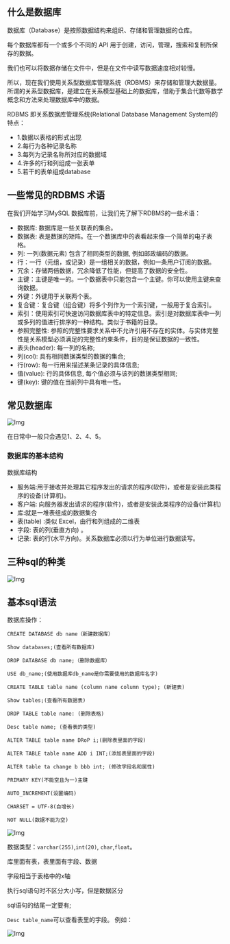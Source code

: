 ## 什么是数据库

数据库（Database）是按照数据结构来组织、存储和管理数据的仓库。

每个数据库都有一个或多个不同的 API 用于创建，访问，管理，搜索和复制所保存的数据。

我们也可以将数据存储在文件中，但是在文件中读写数据速度相对较慢。

所以，现在我们使用关系型数据库管理系统（RDBMS）来存储和管理大数据量。所谓的关系型数据库，是建立在关系模型基础上的数据库，借助于集合代数等数学概念和方法来处理数据库中的数据。

RDBMS 即关系数据库管理系统(Relational Database Management System)的特点：

* 1.数据以表格的形式出现
* 2.每行为各种记录名称
* 3.每列为记录名称所对应的数据域
* 4.许多的行和列组成一张表单
* 5.若干的表单组成database

## 一些常见的RDBMS 术语

在我们开始学习MySQL 数据库前，让我们先了解下RDBMS的一些术语：

* 数据库: 数据库是一些关联表的集合。
* 数据表: 表是数据的矩阵。在一个数据库中的表看起来像一个简单的电子表格。
* 列: 一列(数据元素) 包含了相同类型的数据, 例如邮政编码的数据。
* 行：一行（元组，或记录）是一组相关的数据，例如一条用户订阅的数据。
* 冗余：存储两倍数据，冗余降低了性能，但提高了数据的安全性。
* 主键：主键是唯一的。一个数据表中只能包含一个主键。你可以使用主键来查询数据。
* 外键：外键用于关联两个表。
* 复合键：复合键（组合键）将多个列作为一个索引键，一般用于复合索引。
* 索引：使用索引可快速访问数据库表中的特定信息。索引是对数据库表中一列或多列的值进行排序的一种结构。类似于书籍的目录。
* 参照完整性: 参照的完整性要求关系中不允许引用不存在的实体。与实体完整性是关系模型必须满足的完整性约束条件，目的是保证数据的一致性。
* 表头(header): 每一列的名称;
* 列(col): 具有相同数据类型的数据的集合;
* 行(row): 每一行用来描述某条记录的具体信息;
* 值(value): 行的具体信息, 每个值必须与该列的数据类型相同;
* 键(key): 键的值在当前列中具有唯一性。 

## 常见数据库

![Img](https://joker-1317382260.cos.ap-guangzhou.myqcloud.com/202304042020776.webp)

在日常中一般只会遇见1、2、4、5。

### 数据库的基本结构

数据库结构

* 服务端:用于接收并处理其它程序发出的请求的程序(软件)，或者是安装此类程序的设备(计算机)。
* 客户端: 向服务器发出请求的程序(软件)，或者是安装此类程序的设备(计算机)
* 库:就是一堆表组成的数据集合
* 表(table) :类似 Excel，由行和列组成的二维表
* 字段: 表的列(垂直方向) 。
* 记录: 表的行(水平方向)。关系数据库必须以行为单位进行数据读写。

## 三种sql的种类

![Img](https://joker-1317382260.cos.ap-guangzhou.myqcloud.com/202304042025200.webp)

## 基本sql语法

数据库操作：
```MySQL
CREATE DATABASE db name（新建数据库）

Show databases;(查看所有数据库)

DROP DATABASE db name;（删除数据库） 

USE db_name;(使用数据库db_name是你需要使用的数据库名字)

CREATE TABLE table name (column name column type); (新建表)

Show tables;(查看所有数据表)

DROP TABLE table name: (删除表格)

Desc table name; (查看表的类型)

ALTER TABLE table name DRoP i;(删除表里面的字段)

ALTER TABLE table name ADD i INT;(添加表里面的字段)

ALTER table ta change b bbb int; (修改字段名和属性)

PRIMARY KEY(不能空且为一)主键

AUTO_INCREMENT(设置编码)

CHARSET = UTF-8(自增长)

NOT NULL(数据不能为空)
```

![Img](https://joker-1317382260.cos.ap-guangzhou.myqcloud.com/202304042057315.webp)


数据类型：`varchar(255)`,`int(20)`, `char`,`float`。

库里面有表，表里面有字段、数据

字段相当于表格中的x轴

执行sql语句时不区分大小写，但是数据区分

sql语句的结尾一定要有;

 `Desc table_name`可以查看表里的字段。
 例如：

 ![Img](https://joker-1317382260.cos.ap-guangzhou.myqcloud.com/202304042040039.webp)


